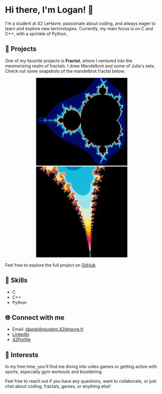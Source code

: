 # Hi there, I'm Logan! 👋

I'm a student at 42 LeHavre, passionate about coding, and always eager to learn and explore new technologies. Currently, my main focus is on C and C++, with a sprinkle of Python.

## 🚀 Projects

One of my favorite projects is **Fractol**, where I ventured into the mesmerizing realm of fractals. I drew Mandelbrot and some of Julia's sets. Check out some snapshots of the mandelbrot fractal below:


<div align="center">
  <img src="full_mandel.png" width="300" alt="Mandelbrot">
  <img src="zoomed_mandel.png" width="300" alt="Zoomed Mandelbrot">
</div>


Feel free to explore the full project on [GitHub](https://github.com/lolopss/fractol).

## 🔧 Skills

- C
- C++
- Python

## 🌐 Connect with me

- Email: ldaniel@student.42lehavre.fr
- [LinkedIn](https://www.linkedin.com/in/logan-daniel-08b662259/)
- [42Profile](https://profile.intra.42.fr/users/ldaniel) 

## 👾 Interests

In my free time, you'll find me diving into video games or getting active with sports, especially gym workouts and bouldering.

Feel free to reach out if you have any questions, want to collaborate, or just chat about coding, fractals, games, or anything else!
